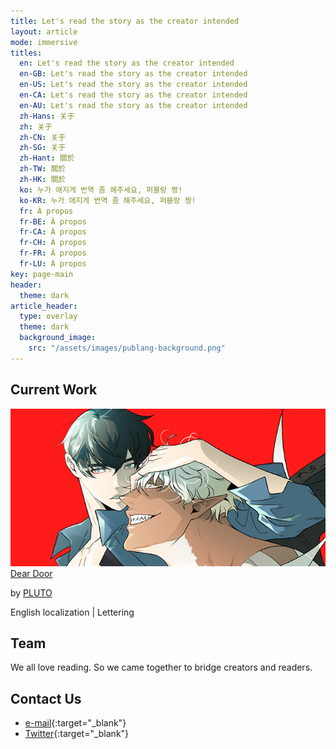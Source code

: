 ```yaml
---
title: Let's read the story as the creator intended
layout: article
mode: immersive
titles:
  en: Let's read the story as the creator intended
  en-GB: Let's read the story as the creator intended
  en-US: Let's read the story as the creator intended
  en-CA: Let's read the story as the creator intended
  en-AU: Let's read the story as the creator intended
  zh-Hans: 关于
  zh: 关于
  zh-CN: 关于
  zh-SG: 关于
  zh-Hant: 關於
  zh-TW: 關於
  zh-HK: 關於
  ko: 누가 애지게 번역 좀 해주세요, 퍼블랑 짱!
  ko-KR: 누가 애지게 번역 좀 해주세요, 퍼블랑 짱!
  fr: À propos
  fr-BE: À propos
  fr-CA: À propos
  fr-CH: À propos
  fr-FR: À propos
  fr-LU: À propos
key: page-main
header:
  theme: dark
article_header:
  type: overlay
  theme: dark
  background_image:
    src: "/assets/images/publang-background.png"
---
```


## Current Work

<div class="work">
  <a class="wrapper" href="https://www.tappytoon.com/en/comics/deardoor" target="_blank">
    <img class="thumbnail" src="./assets/images/dear-door-thumbnail.png" alt="Dear Door" />
  </a>
  <div class="description">
    <a class="title" href="https://www.tappytoon.com/en/comics/deardoor" target="_blank">Dear Door</a>
    <p class="author">by <a href="https://twitter.com/PlutoDx" target="_blank">PLUTO</a></p>
    <p>English localization | Lettering</p>
  </div>
</div>

<h2>Team</h2>

We all love reading. So we came together to bridge creators and readers.


## Contact Us
- [e-mail](mailto:publang.team@gmail.com){:target="_blank"}
- [Twitter](https://twitter.com/publang){:target="_blank"}